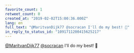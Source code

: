 ```yaml
---
favorite_count: 1
retweet_count: 0
created_at: "2019-02-02T15:00:36.000Z"
lang: en
full_text: "@MaritvanDijk77 @socracan I'll do my best! 🤞"
in_reply_to_status_id: "1091711200415625217"
---
```


[@MaritvanDijk77](https://twitter.com/MaritvanDijk77)
[@socracan](https://twitter.com/socracan) I'll do my best! 🤞

